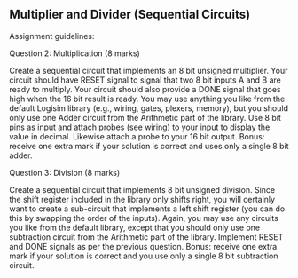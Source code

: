 Multiplier and Divider (Sequential Circuits)
---

Assignment guidelines: 

Question 2: Multiplication (8 marks)

Create a sequential circuit that implements an 8 bit unsigned multiplier. Your circuit should have
RESET signal to signal that two 8 bit inputs A and B are ready to multiply. Your circuit should
also provide a DONE signal that goes high when the 16 bit result is ready. You may use anything
you like from the default Logisim library (e.g., wiring, gates, plexers, memory), but you should only
use one Adder circuit from the Arithmetic part of the library. Use 8 bit pins as input and attach
probes (see wiring) to your input to display the value in decimal. Likewise attach a probe to your
16 bit output. Bonus: receive one extra mark if your solution is correct and uses only a single 8 bit
adder.

Question 3: Division (8 marks)

Create a sequential circuit that implements 8 bit unsigned division. Since the shift register included
in the library only shifts right, you will certainly want to create a sub-circuit that implements a
left shift register (you can do this by swapping the order of the inputs). Again, you may use any
circuits you like from the default library, except that you should only use one subtraction circuit
from the Arithmetic part of the library. Implement RESET and DONE signals as per the previous
question. Bonus: receive one extra mark if your solution is correct and you use only a single 8 bit
subtraction circuit.

